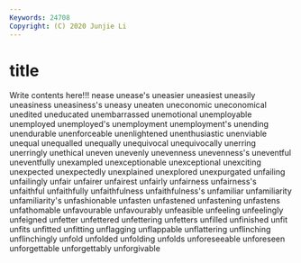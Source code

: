 ```yaml
---
Keywords: 24708
Copyright: (C) 2020 Junjie Li
---
```


# title

Write contents here!!!
nease 
unease's 
uneasier 
uneasiest 
uneasily 
uneasiness 
uneasiness's 
uneasy
uneaten 
uneconomic 
uneconomical 
unedited 
uneducated 
unembarrassed 
unemotional 
unemployable 
unemployed 
unemployed's
unemployment 
unemployment's 
unending 
unendurable 
unenforceable 
unenlightened 
unenthusiastic 
unenviable 
unequal 
unequalled
unequally 
unequivocal 
unequivocally 
unerring 
unerringly 
unethical 
uneven 
unevenly 
unevenness 
unevenness's
uneventful 
uneventfully 
unexampled 
unexceptionable 
unexceptional 
unexciting 
unexpected 
unexpectedly 
unexplained 
unexplored
unexpurgated 
unfailing 
unfailingly 
unfair 
unfairer 
unfairest 
unfairly 
unfairness 
unfairness's 
unfaithful
unfaithfully 
unfaithfulness 
unfaithfulness's 
unfamiliar 
unfamiliarity 
unfamiliarity's 
unfashionable 
unfasten 
unfastened 
unfastening
unfastens 
unfathomable 
unfavourable 
unfavourably 
unfeasible 
unfeeling 
unfeelingly 
unfeigned 
unfetter 
unfettered
unfettering 
unfetters 
unfilled 
unfinished 
unfit 
unfits 
unfitted 
unfitting 
unflagging 
unflappable
unflattering 
unflinching 
unflinchingly 
unfold 
unfolded 
unfolding 
unfolds 
unforeseeable 
unforeseen 
unforgettable
unforgettably 
unforgivable 
